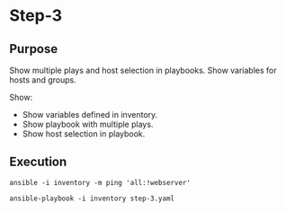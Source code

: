 # Step-3

## Purpose

Show multiple plays and host selection in playbooks. Show variables for hosts and groups.

Show: 

- Show variables defined in inventory.
- Show playbook with multiple plays.
- Show host selection in playbook.

## Execution

    ansible -i inventory -m ping 'all:!webserver'

    ansible-playbook -i inventory step-3.yaml

